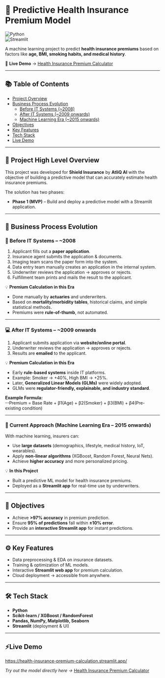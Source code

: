 # 🏥 Predictive Health Insurance Premium Model  

![Python](https://img.shields.io/badge/Python-3.9-blue.svg)  
![Streamlit](https://img.shields.io/badge/Streamlit-Deployed-brightgreen.svg)   

A machine learning project to predict **health insurance premiums** based on factors like **age, BMI, smoking habits, and medical history**.  

🔗 **Live Demo** → [Health Insurance Premium Calculator](https://health-insurance-premium-calculation.streamlit.app/)  

---

## 📚 Table of Contents  
- [Project Overview](#project-high-level-overview)  
- [Business Process Evolution](#business-process-evolution)  
  - [Before IT Systems (~2008)](#before-it-systems--2008)  
  - [After IT Systems (~2009 onwards)](#after-it-systems--2009-onwards)  
  - [Machine Learning Era (~2015 onwards)](#current-approach-machine-learning-era-2015-onwards)  
- [Objectives](#objectives)  
- [Key Features](#key-features)  
- [Tech Stack](#tech-stack)  
- [Live Demo](#live-demo) 

---

## 📌 Project High Level Overview  
This project was developed for **Shield Insurance** by **AtliQ AI** with the objective of building a predictive model that can accurately estimate health insurance premiums.  

The solution has two phases:  
- **Phase 1 (MVP)** – Build and deploy a predictive model with a Streamlit application.  

---

## 📌 Business Process Evolution  

### 📄 Before IT Systems – ~2008  
1. Applicant fills out a **paper application**.  
2. Insurance agent submits the application & documents.  
3. Imaging team scans the paper form into the system.  
4. Data entry team manually creates an application in the internal system.  
5. Underwriter reviews the application → approves or rejects.  
6. Fulfillment team prints and mails the result to the applicant.  

💡 **Premium Calculation in this Era**  
- Done manually by **actuaries** and underwriters.  
- Based on **mortality/morbidity tables**, historical claims, and simple statistical methods.  
- Premiums were **rule-of-thumb**, not automated.  

---

### 💻 After IT Systems – ~2009 onwards  
1. Applicant submits application via **website/online portal**.  
2. Underwriter reviews the application → approves or rejects.  
3. Results are **emailed** to the applicant.  

💡 **Premium Calculation in this Era**  
- Early **rule-based systems** inside IT platforms.  
- Example: Smoker → +40%, High BMI → +25%.  
- Later, **Generalized Linear Models (GLMs)** were widely adopted.  
- GLMs were **regulator-friendly, explainable, and industry standard**.  

**Example Formula:**  
--Premium = Base Rate + β1(Age) + β2(Smoker) + β3(BMI) + β4(Pre-existing condition)

---

### 🤖 Current Approach (Machine Learning Era – 2015 onwards)  
With machine learning, insurers can:  
- Use **large datasets** (demographics, lifestyle, medical history, IoT, wearables).  
- Apply **non-linear algorithms** (XGBoost, Random Forest, Neural Nets).  
- Achieve **higher accuracy** and more personalized pricing.  

💡 **In this Project**  
- Built a predictive ML model for health insurance premiums.  
- Deployed as a **Streamlit app** for real-time use by underwriters.  

---

## 🎯 Objectives  
- Achieve **>97% accuracy** in premium prediction.  
- Ensure **95% of predictions** fall within **±10% error**.  
- Provide an **interactive Streamlit app** for instant predictions.  

---

## ⚙️ Key Features  
- Data preprocessing & EDA on insurance datasets.  
- Training & optimization of ML models.  
- Interactive **Streamlit web app** for premium calculation.  
- Cloud deployment → accessible from anywhere.  

---

## 🛠️ Tech Stack  
- **Python**  
- **Scikit-learn / XGBoost / RandomForest**  
- **Pandas, NumPy, Matplotlib, Seaborn**  
- **Streamlit** (deployment & UI)  

---

## ⚡Live Demo
https://health-insurance-premium-calculation.streamlit.app/

*Try out the model directly here →* [Health Insurance Premium Calculator](https://health-insurance-premium-calculation.streamlit.app/)